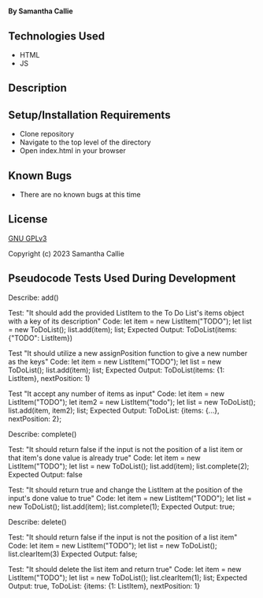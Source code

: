 # 

#### By **Samantha Callie**

#### 

## Technologies Used

* HTML
* JS

## Description


## Setup/Installation Requirements

* Clone repository
* Navigate to the top level of the directory
* Open index.html in your browser

## Known Bugs

* There are no known bugs at this time

## License

[GNU GPLv3](https://choosealicense.com/licenses/agpl-3.0/)

Copyright (c) 2023 Samantha Callie

## Pseudocode Tests Used During Development

Describe: add()

Test: "It should add the provided ListItem to the To Do List's items object with a key of its description"
Code:
let item = new ListItem("TODO");
let list = new ToDoList();
list.add(item);
list;
Expected Output: ToDoList(items: {"TODO": ListItem})

Test "It should utilize a new assignPosition function to give a new number as the keys"
Code:
let item = new ListItem("TODO");
let list = new ToDoList();
list.add(item);
list;
Expected Output: ToDoList(items: {1: ListItem}, nextPosition: 1)

Test "It accept any number of items as input"
Code:
let item = new ListItem("TODO");
let item2 = new ListItem("todo");
let list = new ToDoList();
list.add(item, item2);
list;
Expected Output: ToDoList: {items: {...}, nextPosition: 2};

Describe: complete()

Test: "It should return false if the input is not the position of a list item or that item's done value is already true"
Code:
let item = new ListItem("TODO");
let list = new ToDoList();
list.add(item);
list.complete(2);
Expected Output: false

Test: "It should return true and change the ListItem at the position of the input's done value to true"
Code:
let item = new ListItem("TODO");
let list = new ToDoList();
list.add(item);
list.complete(1);
Expected Output: true;

Describe: delete()

Test: "It should return false if the input is not the position of a list item"
Code:
let item = new ListItem("TODO");
let list = new ToDoList();
list.clearItem(3)
Expected Output: false;

Test: "It should delete the list item and return true"
Code:
let item = new ListItem("TODO");
let list = new ToDoList();
list.clearItem(1);
list;
Expected Output: true, ToDoList: {items: {1: ListItem}, nextPosition: 1}
